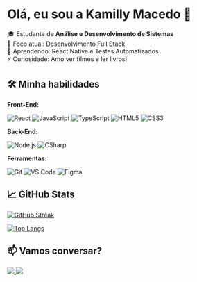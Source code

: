 # Olá, eu sou a Kamilly Macedo 👋

🎓 Estudante de **Análise e Desenvolvimento de Sistemas**  
🚀 Foco atual: Desenvolvimento Full Stack  
🌱 Aprendendo: React Native e Testes Automatizados  
⚡ Curiosidade: Amo ver filmes e ler livros!

## 🛠️ Minha habilidades

**Front-End:**  
<div style="display: inline_block">
  <img alt="React" src="https://img.shields.io/badge/React-20232A?style=for-the-badge&logo=react&logoColor=61DAFB"/>
  <img alt="JavaScript" src="https://img.shields.io/badge/JavaScript-F7DF1E?style=for-the-badge&logo=javascript&logoColor=black"/>
  <img alt="TypeScript" src="https://img.shields.io/badge/TypeScript-007ACC?style=for-the-badge&logo=typescript&logoColor=white"/>
  <img alt="HTML5" src="https://img.shields.io/badge/HTML5-E34F26?style=for-the-badge&logo=html5&logoColor=white"/>
  <img alt="CSS3" src="https://img.shields.io/badge/CSS3-1572B6?style=for-the-badge&logo=css3&logoColor=white"/>
</div>

**Back-End:**  
<div style="display: inline_block">
  <img alt="Node.js" src="https://img.shields.io/badge/Node.js-339933?style=for-the-badge&logo=nodedotjs&logoColor=white"/>
  <img alt="CSharp" src="https://img.shields.io/badge/C%23-239120?style=for-the-badge&logo=c-sharp&logoColor=white"/>
</div>

**Ferramentas:**  
<div style="display: inline_block">
  <img alt="Git" src="https://img.shields.io/badge/Git-F05032?style=for-the-badge&logo=git&logoColor=white"/>
  <img alt="VS Code" src="https://img.shields.io/badge/VS_Code-007ACC?style=for-the-badge&logo=visual-studio-code&logoColor=white"/>
  <img alt="Figma" src="https://img.shields.io/badge/Figma-F24E1E?style=for-the-badge&logo=figma&logoColor=white"/>
</div>

## 📈 GitHub Stats
[![GitHub Streak](https://streak-stats.demolab.com?user=KamillyMacedo&theme=dark)](https://git.io/streak-stats)

[![Top Langs](https://github-readme-stats.vercel.app/api/top-langs/?username=KamillyMacedo&layout=compact&theme=vision-friendly-dark)](https://github.com/anuraghazra/github-readme-stats)

## 📫 Vamos conversar?

<div> 
  <a href="mailto:kamilly.r.m27@gmail.com">
    <img src="https://img.shields.io/badge/Gmail-D14836?style=for-the-badge&logo=gmail&logoColor=white"/>
  </a>
  <a href="https://www.linkedin.com/in/kamillymacedo27/">
    <img src="https://img.shields.io/badge/LinkedIn-0077B5?style=for-the-badge&logo=linkedin&logoColor=white"/>
  </a>
